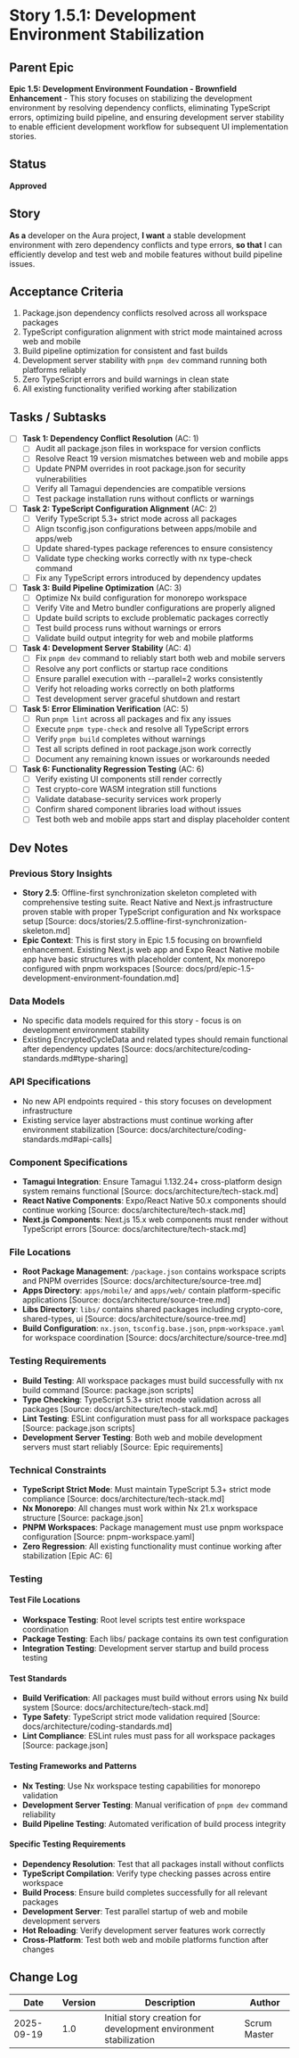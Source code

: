# <!-- Powered by BMAD™ Core -->

# Story 1.5.1: Development Environment Stabilization

## Parent Epic

**Epic 1.5: Development Environment Foundation - Brownfield Enhancement** - This story focuses on stabilizing the development environment by resolving dependency conflicts, eliminating TypeScript errors, optimizing build pipeline, and ensuring development server stability to enable efficient development workflow for subsequent UI implementation stories.

## Status

**Approved**

## Story

**As a** developer on the Aura project,
**I want** a stable development environment with zero dependency conflicts and type errors,
**so that** I can efficiently develop and test web and mobile features without build pipeline issues.

## Acceptance Criteria

1. Package.json dependency conflicts resolved across all workspace packages
2. TypeScript configuration alignment with strict mode maintained across web and mobile
3. Build pipeline optimization for consistent and fast builds
4. Development server stability with `pnpm dev` command running both platforms reliably
5. Zero TypeScript errors and build warnings in clean state
6. All existing functionality verified working after stabilization

## Tasks / Subtasks

- [ ] **Task 1: Dependency Conflict Resolution** (AC: 1)
  - [ ] Audit all package.json files in workspace for version conflicts
  - [ ] Resolve React 19 version mismatches between web and mobile apps
  - [ ] Update PNPM overrides in root package.json for security vulnerabilities
  - [ ] Verify all Tamagui dependencies are compatible versions
  - [ ] Test package installation runs without conflicts or warnings

- [ ] **Task 2: TypeScript Configuration Alignment** (AC: 2)
  - [ ] Verify TypeScript 5.3+ strict mode across all packages
  - [ ] Align tsconfig.json configurations between apps/mobile and apps/web
  - [ ] Update shared-types package references to ensure consistency
  - [ ] Validate type checking works correctly with nx type-check command
  - [ ] Fix any TypeScript errors introduced by dependency updates

- [ ] **Task 3: Build Pipeline Optimization** (AC: 3)
  - [ ] Optimize Nx build configuration for monorepo workspace
  - [ ] Verify Vite and Metro bundler configurations are properly aligned
  - [ ] Update build scripts to exclude problematic packages correctly
  - [ ] Test build process runs without warnings or errors
  - [ ] Validate build output integrity for web and mobile platforms

- [ ] **Task 4: Development Server Stability** (AC: 4)
  - [ ] Fix `pnpm dev` command to reliably start both web and mobile servers
  - [ ] Resolve any port conflicts or startup race conditions
  - [ ] Ensure parallel execution with --parallel=2 works consistently
  - [ ] Verify hot reloading works correctly on both platforms
  - [ ] Test development server graceful shutdown and restart

- [ ] **Task 5: Error Elimination Verification** (AC: 5)
  - [ ] Run `pnpm lint` across all packages and fix any issues
  - [ ] Execute `pnpm type-check` and resolve all TypeScript errors
  - [ ] Verify `pnpm build` completes without warnings
  - [ ] Test all scripts defined in root package.json work correctly
  - [ ] Document any remaining known issues or workarounds needed

- [ ] **Task 6: Functionality Regression Testing** (AC: 6)
  - [ ] Verify existing UI components still render correctly
  - [ ] Test crypto-core WASM integration still functions
  - [ ] Validate database-security services work properly
  - [ ] Confirm shared component libraries load without issues
  - [ ] Test both web and mobile apps start and display placeholder content

## Dev Notes

### Previous Story Insights

- **Story 2.5**: Offline-first synchronization skeleton completed with comprehensive testing suite. React Native and Next.js infrastructure proven stable with proper TypeScript configuration and Nx workspace setup [Source: docs/stories/2.5.offline-first-synchronization-skeleton.md]
- **Epic Context**: This is first story in Epic 1.5 focusing on brownfield enhancement. Existing Next.js web app and Expo React Native mobile app have basic structures with placeholder content, Nx monorepo configured with pnpm workspaces [Source: docs/prd/epic-1.5-development-environment-foundation.md]

### Data Models

- No specific data models required for this story - focus is on development environment stability
- Existing EncryptedCycleData and related types should remain functional after dependency updates [Source: docs/architecture/coding-standards.md#type-sharing]

### API Specifications

- No new API endpoints required - this story focuses on development infrastructure
- Existing service layer abstractions must continue working after environment stabilization [Source: docs/architecture/coding-standards.md#api-calls]

### Component Specifications

- **Tamagui Integration**: Ensure Tamagui 1.132.24+ cross-platform design system remains functional [Source: docs/architecture/tech-stack.md]
- **React Native Components**: Expo/React Native 50.x components should continue working [Source: docs/architecture/tech-stack.md]
- **Next.js Components**: Next.js 15.x web components must render without TypeScript errors [Source: docs/architecture/tech-stack.md]

### File Locations

- **Root Package Management**: `/package.json` contains workspace scripts and PNPM overrides [Source: docs/architecture/source-tree.md]
- **Apps Directory**: `apps/mobile/` and `apps/web/` contain platform-specific applications [Source: docs/architecture/source-tree.md]
- **Libs Directory**: `libs/` contains shared packages including crypto-core, shared-types, ui [Source: docs/architecture/source-tree.md]
- **Build Configuration**: `nx.json`, `tsconfig.base.json`, `pnpm-workspace.yaml` for workspace coordination [Source: docs/architecture/source-tree.md]

### Testing Requirements

- **Build Testing**: All workspace packages must build successfully with nx build command [Source: package.json scripts]
- **Type Checking**: TypeScript 5.3+ strict mode validation across all packages [Source: docs/architecture/tech-stack.md]
- **Lint Testing**: ESLint configuration must pass for all workspace packages [Source: package.json scripts]
- **Development Server Testing**: Both web and mobile development servers must start reliably [Source: Epic requirements]

### Technical Constraints

- **TypeScript Strict Mode**: Must maintain TypeScript 5.3+ strict mode compliance [Source: docs/architecture/tech-stack.md]
- **Nx Monorepo**: All changes must work within Nx 21.x workspace structure [Source: package.json]
- **PNPM Workspaces**: Package management must use pnpm workspace configuration [Source: pnpm-workspace.yaml]
- **Zero Regression**: All existing functionality must continue working after stabilization [Epic AC: 6]

### Testing

#### Test File Locations

- **Workspace Testing**: Root level scripts test entire workspace coordination
- **Package Testing**: Each libs/ package contains its own test configuration
- **Integration Testing**: Development server startup and build process testing

#### Test Standards

- **Build Verification**: All packages must build without errors using Nx build system [Source: docs/architecture/tech-stack.md]
- **Type Safety**: TypeScript strict mode validation required [Source: docs/architecture/coding-standards.md]
- **Lint Compliance**: ESLint rules must pass for all workspace packages [Source: package.json]

#### Testing Frameworks and Patterns

- **Nx Testing**: Use Nx workspace testing capabilities for monorepo validation
- **Development Server Testing**: Manual verification of `pnpm dev` command reliability
- **Build Pipeline Testing**: Automated verification of build process integrity

#### Specific Testing Requirements

- **Dependency Resolution**: Test that all packages install without conflicts
- **TypeScript Compilation**: Verify type checking passes across entire workspace
- **Build Process**: Ensure build completes successfully for all relevant packages
- **Development Server**: Test parallel startup of web and mobile development servers
- **Hot Reloading**: Verify development server features work correctly
- **Cross-Platform**: Test both web and mobile platforms function after changes

## Change Log

| Date       | Version | Description                                                      | Author       |
| ---------- | ------- | ---------------------------------------------------------------- | ------------ |
| 2025-09-19 | 1.0     | Initial story creation for development environment stabilization | Scrum Master |
